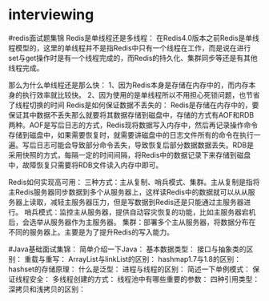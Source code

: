 # interviewing
#redis面试题集锦
Redis是单线程还是多线程：
    在Redis4.0版本之前Redis是单线程模型的，这里的单线程并不是指Redis中只有一个线程在工作，而是说在进行set与get操作时是有一个线程完成的，而Redis的持久化、集群同步等还是有其他线程完成。
   
那么为什么单线程还是那么快：
    1、因为Redis本身是存储在内存中的，而内存本身的执行效率就比较快。 2、因为使用的是单线程所以不用担心死锁问题，也节省了线程切换的时间
Redis是如何保证数据不丢失的：
    Redis是存储在内存中的，要保证其中数据不丢失那么就要将其数据存储到磁盘中，存储的方式有AOF和RDB两种。AOF是写后日志的方式，Redis现将数据写入内存中，然后再记录操作命令存储到磁盘中，如果需要恢复时，就需要讲磁盘中的日志文件所有的命令在执行一遍。写后日志可能会导致部分命令丢失，导致恢复后部分数据数据丢失。RDB是采用快照的方式，每隔一定的时间间隔，将Redis中的数据记录下来存储到磁盘中，故障恢复只需要将RDB文件读入内存中即可。

Redis如何实现高可用：
    三种方式：主从复制、哨兵模式、集群。主从复制是指将主Redis服务器同步数据到多个从服务器上，这样读Redis中的数据就可以从从服务器上读取，减轻主服务器压力，但是写数据到Redis还是只能通过主服务器进行。  哨兵模式：监控主从服务器，提供自动容灾恢复的功能，比如主服务器宕机后，会选举从服务器作为主服务器。  集群：部署多个主从服务器，将数据分布在不同的服务器上。主要是为了提升Redis的写入能力。






#Java基础面试集锦：
简单介绍一下Java：
基本数据类型：
接口与抽象类的区别：
重载与重写：
ArrayList与linkList的区别：
hashmap1.7与1.8的区别：
hashset的存储原理：
什么是泛型：
进程与线程的区别：
简述一下单例模式：
保证线程安全：
多线程创建的方式：
线程池中有哪些重要的参数：
四种引用类型：
深拷贝和浅拷贝的区别：



